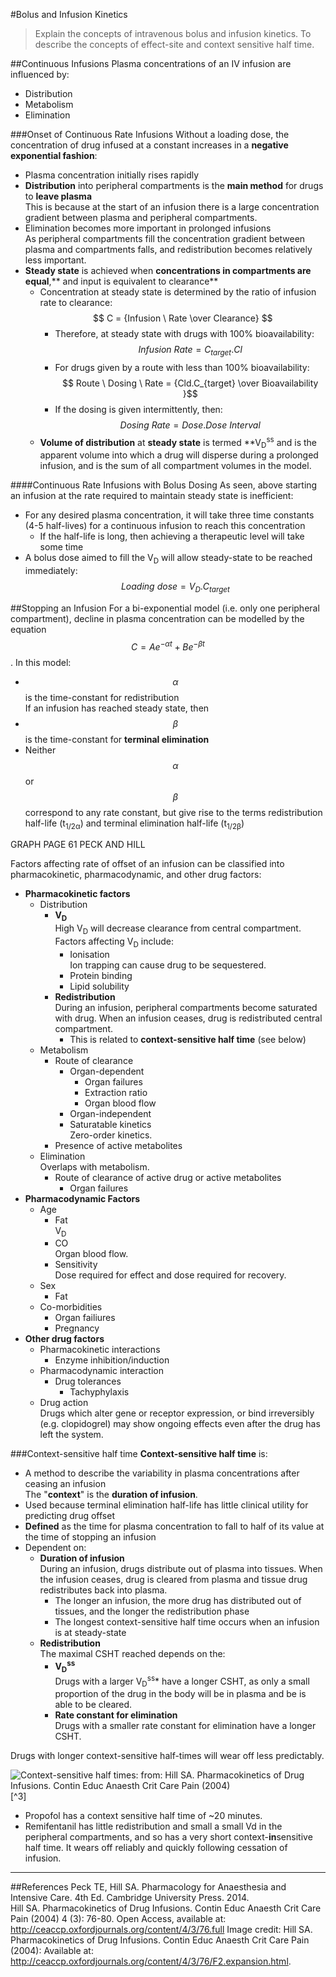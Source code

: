 #Bolus and Infusion Kinetics
>Explain the concepts of intravenous bolus and infusion kinetics. To describe the concepts of effect-site and context sensitive half time.

##Continuous Infusions
Plasma concentrations of an IV infusion are influenced by:
* Distribution
* Metabolism
* Elimination

###Onset of Continuous Rate Infusions
Without a loading dose, the concentration of drug infused at a constant increases in a **negative exponential fashion**:
* Plasma concentration initially rises rapidly
* **Distribution** into peripheral compartments is the **main method** for drugs to **leave plasma**  
This is because at the start of an infusion there is a large concentration gradient between plasma and peripheral compartments.
* Elimination becomes more important in prolonged infusions  
As peripheral compartments fill the concentration gradient between plasma and compartments falls, and redistribution becomes relatively less important.
* **Steady state** is achieved when **concentrations in compartments are equal**,** and input is equivalent to clearance**  
  * Concentration at steady state is determined by the ratio of infusion rate to clearance: $$ C = {Infusion \ Rate \over Clearance} $$
    * Therefore, at steady state with drugs with 100% bioavailability:  
    $$ Infusion \ Rate = C_{target}.Cl $$  
    * For drugs given by a route with less than 100% bioavailability:  
    $$ Route \ Dosing \ Rate  = {Cld.C_{target} \over Bioavailability }$$
    * If the dosing is given intermittently, then:  
    $$Dosing \ Rate = Dose.Dose \ Interval$$
  * **Volume of distribution** at **steady state** is termed **V<sub>D</sub><sup>ss</sup> and is the apparent volume into which a drug will disperse during a prolonged infusion, and is the sum of all compartment volumes in the model.

####Continuous Rate Infusions with Bolus Dosing
As seen, above starting an infusion at the rate required to maintain steady state is inefficient:
* For any desired plasma concentration, it will take three time constants (4-5 half-lives) for a continuous infusion to reach this concentration
  * If the half-life is long, then achieving a therapeutic level will take some time
* A bolus dose aimed to fill the V<sub>D</sub> will allow steady-state to be reached immediately:
$$ Loading \ dose = V_D.C_{target} $$

##Stopping an Infusion
For a bi-exponential model (i.e. only one peripheral compartment), decline in plasma concentration can be modelled by the equation $$ C = Ae^{- \alpha t} + Be^{- \beta t}$$. In this model:
* $$\alpha$$ is the time-constant for redistribution  
If an infusion has reached steady state, then 
* $$\beta$$ is the time-constant for **terminal elimination**
* Neither $$\alpha$$ or $$\beta$$ correspond to any rate constant, but give rise to the terms redistribution half-life (t<sub>1/2α</sub>) and terminal elimination half-life (t<sub>1/2β</sub>)

GRAPH PAGE 61 PECK AND HILL

Factors affecting rate of offset of an infusion can be classified into pharmacokinetic, pharmacodynamic, and other drug factors:
* **Pharmacokinetic factors**
  * Distribution
    * **V<sub>D</sub>**  
    High V<sub>D</sub> will decrease clearance from central compartment. Factors affecting V<sub>D</sub> include:
      * Ionisation  
      Ion trapping can cause drug to be sequestered.
      * Protein binding  
      * Lipid solubility
    * **Redistribution**  
    During an infusion, peripheral compartments become saturated with drug. When an infusion ceases, drug is redistributed central compartment.
      * This is related to **context-sensitive half time** (see below)
  * Metabolism
    * Route of clearance  
      * Organ-dependent
        * Organ failures
        * Extraction ratio
        * Organ blood flow
      * Organ-independent
      * Saturatable kinetics  
      Zero-order kinetics.
    * Presence of active metabolites
  * Elimination  
  Overlaps with metabolism.
    * Route of clearance of active drug or active metabolites
      * Organ failures
* **Pharmacodynamic Factors**
  * Age  
    * Fat  
    V<sub>D</sub>
    * CO  
    Organ blood flow.
    * Sensitivity  
    Dose required for effect and dose required for recovery.
  * Sex  
    * Fat
  * Co-morbidities
    * Organ failiures
    * Pregnancy
* **Other drug factors**  
  * Pharmacokinetic interactions
    * Enzyme inhibition/induction
  * Pharmacodynamic interaction
    * Drug tolerances
      * Tachyphylaxis
  * Drug action  
  Drugs which alter gene or receptor expression, or bind irreversibly (e.g. clopidogrel) may show ongoing effects even after the drug has left the system.
    

###Context-sensitive half time
**Context-sensitive half time** is:
* A method to describe the variability in plasma concentrations after ceasing an infusion  
The "**context**" is the **duration of infusion**.
* Used because terminal elimination half-life has little clinical utility for predicting drug offset
* **Defined** as the time for plasma concentration to fall to half of its value at the time of stopping an infusion  
* Dependent on:
  * **Duration of infusion**  
  During an infusion, drugs distribute out of plasma into tissues. When the infusion ceases, drug is cleared from plasma and tissue drug redistributes back into plasma.
    * The longer an infusion, the more drug has distributed out of tissues, and the longer the redistribution phase
    * The longest context-sensitive half time occurs when an infusion is at steady-state
  * **Redistribution**  
  The maximal CSHT reached depends on the:
    * **V<sub>D</sub><sup>ss</sup>**  
    Drugs with a larger V<sub>D</sub><sup>ss</sup>* have a longer CSHT, as only a small proportion of the drug in the body will be in plasma and be is able to be cleared.
    * **Rate constant for elimination**  
    Drugs with a smaller rate constant for elimination have a longer CSHT.

Drugs with longer context-sensitive half-times will wear off less predictably.

![Context-sensitive half times: from: Hill SA. Pharmacokinetics of Drug Infusions. Contin Educ Anaesth Crit Care Pain (2004)](http://i.imgur.com/tfPtCad.jpg)[^3]

* Propofol has a context sensitive half time of ~20 minutes.
* Remifentanil has little redistribution and small a small Vd in the peripheral compartments, and so has a very short context-**in**sensitive half time. It wears off reliably and quickly following cessation of infusion.

---

##References
Peck TE, Hill SA. Pharmacology for Anaesthesia and Intensive Care. 4th Ed. Cambridge University Press. 2014.  
Hill SA. Pharmacokinetics of Drug Infusions. Contin Educ Anaesth Crit Care Pain (2004) 4 (3): 76-80. Open Access, available at: http://ceaccp.oxfordjournals.org/content/4/3/76.full
Image credit: Hill SA. Pharmacokinetics of Drug Infusions. Contin Educ Anaesth Crit Care Pain (2004): Available at: http://ceaccp.oxfordjournals.org/content/4/3/76/F2.expansion.html. 